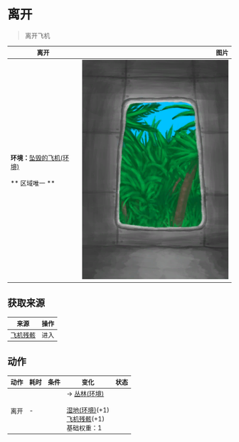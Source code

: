 # 离开  
> 离开飞机  
  
  离开  |   图片   
 ----  |  ----:   
 **环境：**[坠毁的飞机(环境)](Env_CrashedPlane.md)<br><br>** 区域唯一 **  |  ![](Sprite/PlaneExit.png)   
  
## 获取来源  
来源  |  操作  
----  |  ----  
[飞机残骸](PlaneCrashEntrance.md)  |  进入  
## 动作  
动作  |  耗时  |  条件  |  变化  |  状态  
----  |  ----  |  ----  |  ----  |  ----  
离开<br>  |  -  |    |  → [丛林(环境)](Env_Jungle.md)<br><br>[湿地(环境)](Env_Wetlands.md)(+1)<br>[飞机残骸](PlaneCrashEntrance.md)(+1)<br>基础权重：1<br>  |    
